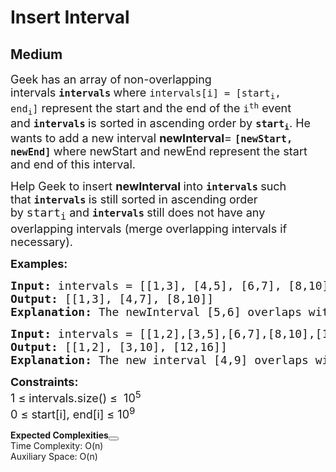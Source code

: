 # Insert Interval
## Medium
<div class="problems_problem_content__Xm_eO"><p><span style="font-size: 18px;">Geek has an array of<strong>&nbsp;</strong>non-overlapping intervals&nbsp;<strong><code>intervals</code>&nbsp;</strong>where&nbsp;<code>intervals[i] = [start<sub>i</sub>, end<sub>i</sub>]</code>&nbsp;represent the start and the end of the&nbsp;<code>i<sup>th</sup></code>&nbsp;event and&nbsp;<strong><code>intervals</code>&nbsp;</strong>is sorted in ascending order by&nbsp;<strong><code>start<sub>i</sub></code></strong>. He wants to add a new interval </span><span style="font-size: 18px;"><strong>newInterval</strong>=&nbsp;</span><strong style="font-size: 18px;"><code>[newStart, newEnd]</code>&nbsp;</strong><span style="font-size: 18px;">where newStart and newEnd represent the start and end of this interval.</span></p>
<p><span style="font-size: 18px;">Help Geek to insert </span><span style="font-size: 18px;"><strong>newInterval </strong>into&nbsp;</span><strong style="font-size: 18px;"><code>intervals</code>&nbsp;</strong><span style="font-size: 18px;">such that&nbsp;</span><strong style="font-size: 18px;"><code>intervals</code>&nbsp;</strong><span style="font-size: 18px;">is still sorted in ascending order by&nbsp;</span><code style="font-size: 18px;">start<sub>i</sub></code><span style="font-size: 18px;">&nbsp;and&nbsp;</span><strong style="font-size: 18px;"><code>intervals</code>&nbsp;</strong><span style="font-size: 18px;">still does not have any overlapping intervals (merge overlapping intervals if necessary).</span></p>
<p><span style="font-size: 18px;"><strong>Examples:</strong></span></p>
<pre><span style="font-size: 18px;"><strong>Input: </strong>intervals = [[1,3], [4,5], [6,7], [8,10]], newInterval = [5,6]
<strong>Output: </strong>[[1,3], [4,7], [8,10]]
<strong>Explanation: </strong>The newInterval [5,6] overlaps with [4,5] and [6,7].</span>
</pre>
<pre><span style="font-size: 18px;"><strong>Input: </strong>intervals = [[1,2],[3,5],[6,7],[8,10],[12,16]], newInterval = [4,9]
<strong>Output: </strong>[[1,2], [3,10], [12,16]]
<strong>Explanation: </strong>The new interval [4,9] overlaps with [3,5],[6,7],[8,10].</span></pre>
<p><span style="font-size: 18px;"><strong>Constraints:</strong><br>1 ≤ intervals.size() ≤&nbsp; 10<sup>5</sup><br>0 ≤ start[i], end[i]&nbsp;≤ 10<sup>9</sup></span></p></div>


<div class="problems_accordion_tags__JJ2DX problems_active_tags__3RExF "><div class="active title problems_active_tag_title__cgl9e"><div class="problems_tag_container__kWANg"><strong>Expected Complexities</strong><button class="ui mini circular icon button problems_tag_dropdown__x6C2I"><i aria-hidden="true" class="dropdown icon"></i></button></div></div><div class="ui divider g-m-0"></div><div class="content active"><div class="ui labels"><div target="_blank" class="ui label">Time Complexity: O(n)</div><div target="_blank" class="ui label">Auxiliary Space: O(n)</div></div></div></div>